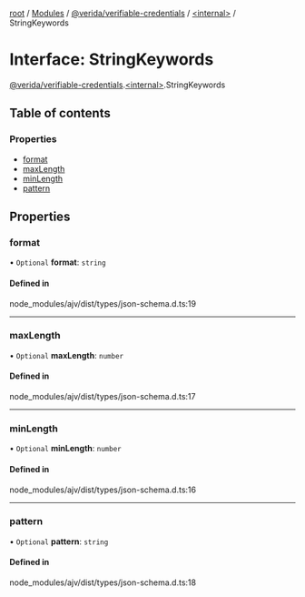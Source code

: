 [root](../README.md) / [Modules](../modules.md) / [@verida/verifiable-credentials](../modules/verida_verifiable_credentials.md) / [<internal\>](../modules/verida_verifiable_credentials._internal_.md) / StringKeywords

# Interface: StringKeywords

[@verida/verifiable-credentials](../modules/verida_verifiable_credentials.md).[<internal\>](../modules/verida_verifiable_credentials._internal_.md).StringKeywords

## Table of contents

### Properties

- [format](verida_verifiable_credentials._internal_.StringKeywords.md#format)
- [maxLength](verida_verifiable_credentials._internal_.StringKeywords.md#maxlength)
- [minLength](verida_verifiable_credentials._internal_.StringKeywords.md#minlength)
- [pattern](verida_verifiable_credentials._internal_.StringKeywords.md#pattern)

## Properties

### format

• `Optional` **format**: `string`

#### Defined in

node_modules/ajv/dist/types/json-schema.d.ts:19

___

### maxLength

• `Optional` **maxLength**: `number`

#### Defined in

node_modules/ajv/dist/types/json-schema.d.ts:17

___

### minLength

• `Optional` **minLength**: `number`

#### Defined in

node_modules/ajv/dist/types/json-schema.d.ts:16

___

### pattern

• `Optional` **pattern**: `string`

#### Defined in

node_modules/ajv/dist/types/json-schema.d.ts:18
